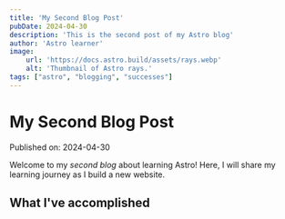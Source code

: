 ```yaml
---
title: 'My Second Blog Post'
pubDate: 2024-04-30
description: 'This is the second post of my Astro blog'
author: 'Astro learner'
image: 
    url: 'https://docs.astro.build/assets/rays.webp'
    alt: 'Thumbnail of Astro rays.'
tags: ["astro", "blogging", "successes"]
---
```

# My Second Blog Post

Published on: 2024-04-30

Welcome to my _second blog_ about learning Astro! Here, I will share my learning journey as I build a new website.

## What I've accomplished

